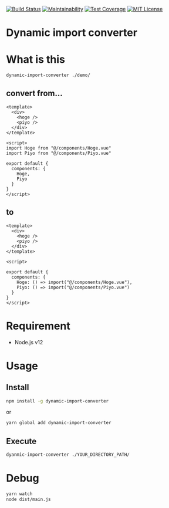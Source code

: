 [![Build Status](https://travis-ci.org/harhogefoo/dynamic-import-converter.svg?branch=master)](https://travis-ci.org/harhogefoo/dynamic-import-converter)
[![Maintainability](https://api.codeclimate.com/v1/badges/6698d2b9fcc3f200c5e1/maintainability)](https://codeclimate.com/github/harhogefoo/dynamic-import-converter/maintainability)
[![Test Coverage](https://api.codeclimate.com/v1/badges/6698d2b9fcc3f200c5e1/test_coverage)](https://codeclimate.com/github/harhogefoo/dynamic-import-converter/test_coverage)
[![MIT License](http://img.shields.io/badge/license-MIT-blue.svg?style=flat)](LICENSE)

# Dynamic import converter

# What is this

```bash
dynamic-import-converter ./demo/
```

## convert from...

```.vue
<template>
  <div>
    <hoge />
    <piyo />
  </div>
</template>

<script>
import Hoge from "@/components/Hoge.vue"
import Piyo from "@/components/Piyo.vue"

export default {
  components: {
    Hoge,
    Piyo
  }
}
</script>
```

## to

```.vue
<template>
  <div>
    <hoge />
    <piyo />
  </div>
</template>

<script>

export default {
  components: {
    Hoge: () => import("@/components/Hoge.vue"),
    Piyo: () => import("@/components/Piyo.vue")
  }
}
</script>
```

# Requirement
- Node.js v12

# Usage

## Install
```bash
npm install -g dynamic-import-converter
```

or

```bash
yarn global add dynamic-import-converter
```

## Execute
```bash
dyanmic-import-converter ./YOUR_DIRECTORY_PATH/
```

# Debug
```bash
yarn watch
node dist/main.js
```
